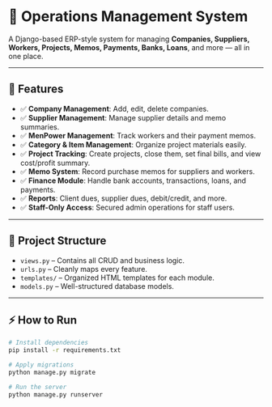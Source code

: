 # 📘 Operations Management System

A Django-based ERP-style system for managing **Companies, Suppliers, Workers, Projects, Memos, Payments, Banks, Loans**, and more — all in one place.

---

## 🚀 Features

- ✅ **Company Management**: Add, edit, delete companies.
- ✅ **Supplier Management**: Manage supplier details and memo summaries.
- ✅ **MenPower Management**: Track workers and their payment memos.
- ✅ **Category & Item Management**: Organize project materials easily.
- ✅ **Project Tracking**: Create projects, close them, set final bills, and view cost/profit summary.
- ✅ **Memo System**: Record purchase memos for suppliers and workers.
- ✅ **Finance Module**: Handle bank accounts, transactions, loans, and payments.
- ✅ **Reports**: Client dues, supplier dues, debit/credit, and more.
- ✅ **Staff-Only Access**: Secured admin operations for staff users.

---

## 📂 Project Structure

- `views.py` – Contains all CRUD and business logic.
- `urls.py` – Cleanly maps every feature.
- `templates/` – Organized HTML templates for each module.
- `models.py` – Well-structured database models.

---

## ⚡ How to Run

```bash
# Install dependencies
pip install -r requirements.txt

# Apply migrations
python manage.py migrate

# Run the server
python manage.py runserver
